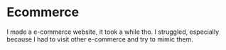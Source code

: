 # Ecommerce
I made a e-commerce website, it took a while tho. I struggled, especially because I had to visit other e-commerce and try to mimic them.
